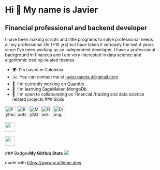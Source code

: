 Hi 👋 My name is Javier
=======================

Financial professional and backend developer
--------------------------------------------

I have been making scripts and little programs to solve professional needs all my professional life (+10 yrs) but have taken it seriously the last 4 years since I've been working as an independent developer. I have a professional background in finances and I am very interested in data science and algorithmic trading-related themes.

*   🌍  I'm based in Colombia
*   ✉️  You can contact me at [javier.garcia.d@gmail.com](mailto:javier.garcia.d@gmail.com)
*   🚀  I'm currently working on [Quanttio](http://quanttio.com)
*   🧠  I'm learning SageMaker, MongoDb
*   🤝  I'm open to collaborating on Financial /trading and data science related projects.### Skills 
<p align="left">
<a href="https://www.python.org/" target="_blank" rel="noreferrer"><img src="https://raw.githubusercontent.com/danielcranney/readme-generator/main/public/icons/skills/python-colored.svg" width="36" height="36" alt="Python" /></a>
<a href="https://getbootstrap.com/" target="_blank" rel="noreferrer"><img src="https://raw.githubusercontent.com/danielcranney/readme-generator/main/public/icons/skills/bootstrap-colored.svg" width="36" height="36" alt="Bootstrap" /></a>
<a href="https://www.mysql.com/" target="_blank" rel="noreferrer"><img src="https://raw.githubusercontent.com/danielcranney/readme-generator/main/public/icons/skills/mysql-colored.svg" width="36" height="36" alt="MySQL" /></a>
<a href="https://flask.palletsprojects.com/en/2.0.x/" target="_blank" rel="noreferrer"><img src="https://raw.githubusercontent.com/danielcranney/readme-generator/main/public/icons/skills/flask-colored.svg" width="36" height="36" alt="Flask" /></a>
<a href="https://www.djangoproject.com/" target="_blank" rel="noreferrer"><img src="https://raw.githubusercontent.com/danielcranney/readme-generator/main/public/icons/skills/django-colored.svg" width="36" height="36" alt="Django" /></a>
</p>
                    
<p align="left">
                          
<a href="https://www.github.com/javiergarciad" target="_blank" rel="noreferrer"><img src="https://raw.githubusercontent.com/danielcranney/readme-generator/main/public/icons/socials/github.svg" width="32" height="32" /></a>
                          
<a href="https://www.linkedin.com/in/jagarciad" target="_blank" rel="noreferrer"><img src="https://raw.githubusercontent.com/danielcranney/readme-generator/main/public/icons/socials/linkedin.svg" width="32" height="32" /></a></p>### Badges<b>My GitHub Stats</b>
<a href="http://www.github.com/javiergarciad"><img src="https://github-readme-streak-stats.herokuapp.com/?user=javiergarciad&stroke=ffffff&background=1c1917&ring=0891b2&fire=0891b2&currStreakNum=ffffff&currStreakLabel=0891b2&sideNums=ffffff&sideLabels=ffffff&dates=ffffff&hide_border=true" /></a>
</p>
                  
made with https://www.profileme.dev/
